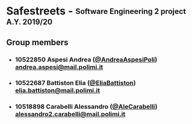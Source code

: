 # Safestreets - <sub><sup>Software Engineering 2 project A.Y. 2019/20</sup></sub>

## Group members
- ###   10522850    Aspesi Andrea ([@AndreaAspesiPoli](https://github.com/AndreaAspesiPoli))<br>andrea.aspesi@mail.polimi.it
- ###   10522687    Battiston Elia ([@EliaBattiston](https://github.com/EliaBattiston))<br>elia.battiston@mail.polimi.it
- ###   10518898    Carabelli Alessandro ([@AleCarabelli](https://github.com/AleCarabelli))<br>alessandro2.carabelli@mail.polimi.it
